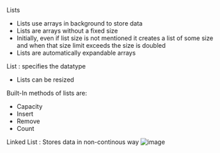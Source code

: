 Lists
- Lists use arrays in background to store data
- Lists are arrays without a fixed size
- Initially, even if list size is not mentioned it creates a list of some size and when that size limit exceeds the size is doubled
- Lists are automatically expandable arrays

List<T> : <T> specifies the datatype
- Lists can be resized

Built-In methods of lists are:
- Capacity
- Insert
- Remove
- Count

Linked List : Stores data in non-continous way
  ![image](https://user-images.githubusercontent.com/77484700/232546950-0fffb2b0-048b-4efb-82e1-46e404f28ce6.png)
